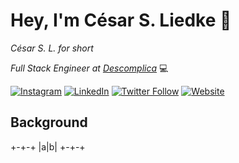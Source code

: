 # Hey, I'm César S. Liedke 🗿

_César S. L. for short_

_Full Stack Engineer at [Descomplica](https://descomplica.com.br)_ 💻

[![Instagram](https://img.shields.io/badge/Instagram-follow-E4405F?style=flat-square&logo=instagram&logoColor=E4405F&labelColor=f2f2f2)](https://www.instagram.com/cesarsl/)
[![LinkedIn](https://img.shields.io/badge/LinkedIn-follow-3A92C1?style=flat-square&logo=linkedin&logoColor=3A92C1&labelColor=f2f2f2)](https://www.linkedin.com/in/cesarliedke/)
[![Twitter Follow](https://img.shields.io/badge/Twitter-follow-3A92C1?style=flat-square&logo=twitter&logoColor=3A92C1&labelColor=f2f2f2)](https://twitter.com/cesarsl)
[![Website](https://img.shields.io/website?url=https%3A%2F%2Fcesarsl.com.br&style=flat-square&labelColor=f2f2f2)](https://cesarsl.com.br)

## Background

+-+-+
|a|b|
+-+-+

<!--
**cesarsl/cesarsl** is a ✨ _special_ ✨ repository because its `README.md` (this file) appears on your GitHub profile.

Here are some ideas to get you started:

- 🔭 I’m currently working on ...
- 🌱 I’m currently learning ...
- 👯 I’m looking to collaborate on ...
- 🤔 I’m looking for help with ...
- 💬 Ask me about ...
- 📫 How to reach me: ...
- 😄 Pronouns: ...
- ⚡ Fun fact: ...
-->
